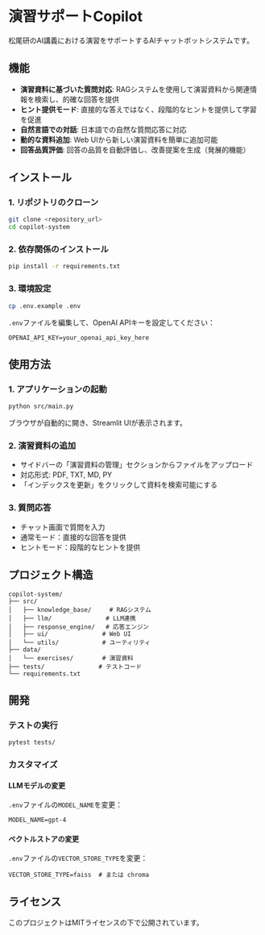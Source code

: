 # 演習サポートCopilot

松尾研のAI講義における演習をサポートするAIチャットボットシステムです。

## 機能

- **演習資料に基づいた質問対応**: RAGシステムを使用して演習資料から関連情報を検索し、的確な回答を提供
- **ヒント提供モード**: 直接的な答えではなく、段階的なヒントを提供して学習を促進
- **自然言語での対話**: 日本語での自然な質問応答に対応
- **動的な資料追加**: Web UIから新しい演習資料を簡単に追加可能
- **回答品質評価**: 回答の品質を自動評価し、改善提案を生成（発展的機能）

## インストール

### 1. リポジトリのクローン
```bash
git clone <repository_url>
cd copilot-system
```

### 2. 依存関係のインストール
```bash
pip install -r requirements.txt
```

### 3. 環境設定
```bash
cp .env.example .env
```

`.env`ファイルを編集して、OpenAI APIキーを設定してください：
```
OPENAI_API_KEY=your_openai_api_key_here
```

## 使用方法

### 1. アプリケーションの起動
```bash
python src/main.py
```

ブラウザが自動的に開き、Streamlit UIが表示されます。

### 2. 演習資料の追加
- サイドバーの「演習資料の管理」セクションからファイルをアップロード
- 対応形式: PDF, TXT, MD, PY
- 「インデックスを更新」をクリックして資料を検索可能にする

### 3. 質問応答
- チャット画面で質問を入力
- 通常モード：直接的な回答を提供
- ヒントモード：段階的なヒントを提供

## プロジェクト構造

```
copilot-system/
├── src/
│   ├── knowledge_base/     # RAGシステム
│   ├── llm/               # LLM連携
│   ├── response_engine/   # 応答エンジン
│   ├── ui/               # Web UI
│   └── utils/            # ユーティリティ
├── data/
│   └── exercises/        # 演習資料
├── tests/               # テストコード
└── requirements.txt
```

## 開発

### テストの実行
```bash
pytest tests/
```

### カスタマイズ

#### LLMモデルの変更
`.env`ファイルの`MODEL_NAME`を変更：
```
MODEL_NAME=gpt-4
```

#### ベクトルストアの変更
`.env`ファイルの`VECTOR_STORE_TYPE`を変更：
```
VECTOR_STORE_TYPE=faiss  # または chroma
```

## ライセンス

このプロジェクトはMITライセンスの下で公開されています。